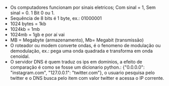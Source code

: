 - Os computadores funcionam por sinais eletricos; Com sinal = 1, Sem sinal = 0. 1 Bit 0 ou 1.
- Sequência de 8 bits é 1 byte, ex.: 01000001
- 1024 bytes = 1kb
- 1024kb = 1mb
- 1024mb = 1gb e por aí vai
- MB = Megabyte (armazenamento), Mb= Megabit (transmissão)
- O roteador ou modem converte ondas, é o fenomeno de modulação ou demodulação, ex.: pega uma onda quadrada e transforma em onda cenoidal.
- O servidor DNS é quem traduz os ips em dominios, a efeito de comparação é como se fosse um dicionario python.: {"0.0.0.0": "instagram.com", "127.0.0.1": "twitter.com"}, o usuario pesquisa pelo twitter e o DNS busca pelo item com valor twitter e acessa o IP corrente.